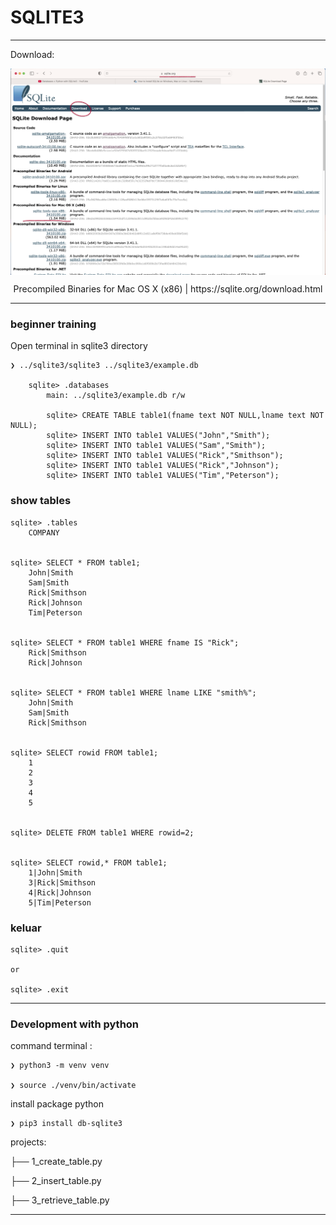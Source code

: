 # SQLITE3

---
Download:

<p align="center">
    <img src="./001-scrennshoot-download-sqlite3.png" alt="sqlite.org" style="display: block; margin: 0 auto;">
</p>
<p align="center">Precompiled Binaries for Mac OS X (x86) | https://sqlite.org/download.html</p>

---

### beginner training ###


Open terminal in sqlite3 directory
    
    ❯ ../sqlite3/sqlite3 ../sqlite3/example.db
    
        sqlite> .databases
            main: ../sqlite3/example.db r/w
            
            sqlite> CREATE TABLE table1(fname text NOT NULL,lname text NOT NULL);
            sqlite> INSERT INTO table1 VALUES("John","Smith");
            sqlite> INSERT INTO table1 VALUES("Sam","Smith");
            sqlite> INSERT INTO table1 VALUES("Rick","Smithson");
            sqlite> INSERT INTO table1 VALUES("Rick","Johnson");
            sqlite> INSERT INTO table1 VALUES("Tim","Peterson");



### show tables

    sqlite> .tables
        COMPANY
        

    sqlite> SELECT * FROM table1;
        John|Smith
        Sam|Smith
        Rick|Smithson
        Rick|Johnson
        Tim|Peterson


    sqlite> SELECT * FROM table1 WHERE fname IS "Rick";
        Rick|Smithson
        Rick|Johnson

    
    sqlite> SELECT * FROM table1 WHERE lname LIKE "smith%";
        John|Smith
        Sam|Smith
        Rick|Smithson


    sqlite> SELECT rowid FROM table1;
        1
        2
        3
        4
        5


    sqlite> DELETE FROM table1 WHERE rowid=2;


    sqlite> SELECT rowid,* FROM table1;
        1|John|Smith
        3|Rick|Smithson
        4|Rick|Johnson
        5|Tim|Peterson
    

### keluar

    sqlite> .quit

    or

    sqlite> .exit

---

### Development with python ###

command terminal : 

    ❯ python3 -m venv venv

    ❯ source ./venv/bin/activate

install package python

    ❯ pip3 install db-sqlite3


projects:

├── 1_create_table.py

├── 2_insert_table.py

├── 3_retrieve_table.py




---





